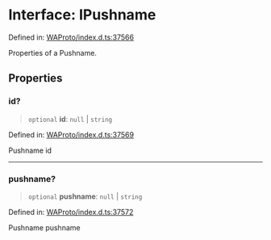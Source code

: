 # Interface: IPushname

Defined in: [WAProto/index.d.ts:37566](https://github.com/Fokusdotid/Baileys/blob/9c9f1957de7ce603966b24b846f4c15d5de9bbcf/WAProto/index.d.ts#L37566)

Properties of a Pushname.

## Properties

### id?

> `optional` **id**: `null` \| `string`

Defined in: [WAProto/index.d.ts:37569](https://github.com/Fokusdotid/Baileys/blob/9c9f1957de7ce603966b24b846f4c15d5de9bbcf/WAProto/index.d.ts#L37569)

Pushname id

***

### pushname?

> `optional` **pushname**: `null` \| `string`

Defined in: [WAProto/index.d.ts:37572](https://github.com/Fokusdotid/Baileys/blob/9c9f1957de7ce603966b24b846f4c15d5de9bbcf/WAProto/index.d.ts#L37572)

Pushname pushname

